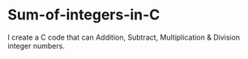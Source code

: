 # Sum-of-integers-in-C
 I create a C code that can Addition, Subtract, Multiplication &amp; Division integer numbers.
